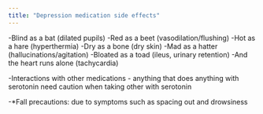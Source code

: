 ```yaml
---
title: "Depression medication side effects"
---
```

-Blind as a bat (dilated pupils)
-Red as a beet (vasodilation/flushing)
-Hot as a hare (hyperthermia)
-Dry as a bone (dry skin)
-Mad as a hatter (hallucinations/agitation)
-Bloated as a toad (ileus, urinary retention)
-And the heart runs alone (tachycardia)

-Interactions with other medications - anything that does anything with serotonin need caution when taking other with serotonin

-*Fall precautions: due to symptoms such as spacing out and drowsiness

